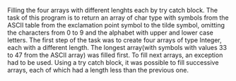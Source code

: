 Filling the four arrays with different lenghts each by try catch block.
The task of this program is to return an array of char type with symbols from the ASCII table from the exclamation point symbol to the tilde symbol, omitting the characters from 0 to 9 and the alphabet with upper and lower case letters.
The first step of the task was to create four arrays of type Integer, each with a different length. The longest array(with symbols with values 33 to 47 from the ASCII array) was filled first. 
To fill next arrays, an exception had to be used. Using a try catch block, it was possible to fill successive arrays, each of which had a length less than the previous one.
